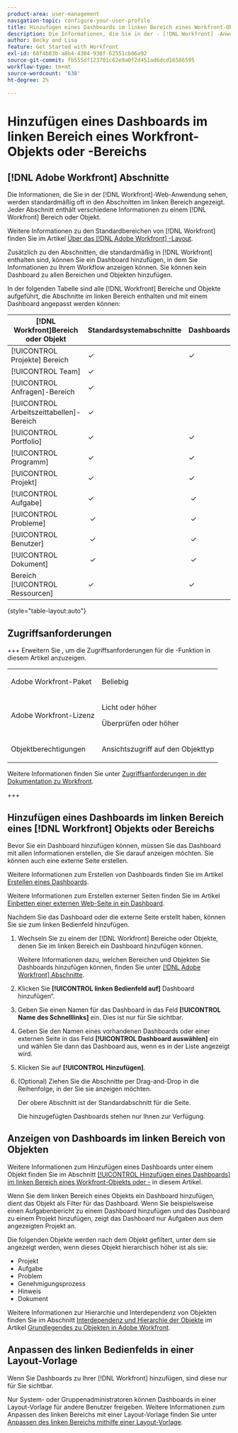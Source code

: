 ```yaml
---
product-area: user-management
navigation-topic: configure-your-user-profile
title: Hinzufügen eines Dashboards im linken Bereich eines Workfront-Objekts oder -Bereichs
description: Die Informationen, die Sie in der - [!DNL Workfront] -Anwendung sehen, werden standardmäßig oft in den Abschnitten im linken Bereich angezeigt. Jeder Abschnitt enthält verschiedene Informationen zu einem Bereich  [!DNL Workfront]  einem Objekt.
author: Becky and Lisa
feature: Get Started with Workfront
exl-id: 68f4b83b-a8b4-4304-930f-62551cb06a92
source-git-commit: fb555df123701c62e9a0f2d451ad6dcd16586595
workflow-type: tm+mt
source-wordcount: '638'
ht-degree: 2%

---
```


# Hinzufügen eines Dashboards im linken Bereich eines Workfront-Objekts oder -Bereichs

## [!DNL Adobe Workfront] Abschnitte

Die Informationen, die Sie in der [!DNL Workfront]-Web-Anwendung sehen, werden standardmäßig oft in den Abschnitten im linken Bereich angezeigt. Jeder Abschnitt enthält verschiedene Informationen zu einem [!DNL Workfront] Bereich oder Objekt.

Weitere Informationen zu den Standardbereichen von [!DNL Workfront] finden Sie im Artikel [Über das  [!DNL Adobe Workfront] -Layout](../../../administration-and-setup/customize-workfront/use-layout-templates/about-the-default-wf-layout.md).

Zusätzlich zu den Abschnitten, die standardmäßig in [!DNL Workfront] enthalten sind, können Sie ein Dashboard hinzufügen, in dem Sie Informationen zu Ihrem Workflow anzeigen können. Sie können kein Dashboard zu allen Bereichen und Objekten hinzufügen.

In der folgenden Tabelle sind alle [!DNL Workfront] Bereiche und Objekte aufgeführt, die Abschnitte im linken Bereich enthalten und mit einem Dashboard angepasst werden können:

| **[!DNL Workfront]Bereich oder Objekt** | **Standardsystemabschnitte** | **Dashboards** |
|---|---|---|
| [!UICONTROL Projekte] Bereich | ✓ | ✓ |
| [!UICONTROL Team] | ✓ |   |
| [!UICONTROL Anfragen]-Bereich | ✓ |   |
| [!UICONTROL Arbeitszeittabellen]-Bereich | ✓ |   |
| [!UICONTROL Portfolio] | ✓ | ✓ |
| [!UICONTROL Programm] | ✓ | ✓ |
| [!UICONTROL Projekt] | ✓ | ✓ |
| [!UICONTROL Aufgabe] | ✓ |  ✓ |
| [!UICONTROL Probleme] |  ✓ |  ✓ |
| [!UICONTROL Benutzer] |  ✓ |  ✓ |
| [!UICONTROL Dokument] |  ✓ |  ✓ |
| Bereich [!UICONTROL Ressourcen] | ✓ | ✓ |

{style="table-layout:auto"}

## Zugriffsanforderungen

+++ Erweitern Sie , um die Zugriffsanforderungen für die -Funktion in diesem Artikel anzuzeigen.

<table style="table-layout:auto">
 <col> 
 <col>
 <tbody> 
  <tr> 
   <td>Adobe Workfront-Paket</td> 
   <td><p>Beliebig</p></td> 
  </tr> 
  <tr> 
   <td>Adobe Workfront-Lizenz</td> 
   <td>
   <p>Licht oder höher</p>
   <p>Überprüfen oder höher</p></td>
  </tr> 
  <tr> 
   <td>Objektberechtigungen</td> 
   <td><p>Ansichtszugriff auf den Objekttyp</p> </td> 
  </tr> 
 </tbody> 
</table>

Weitere Informationen finden Sie unter [Zugriffsanforderungen in der Dokumentation zu Workfront](/help/quicksilver/administration-and-setup/add-users/access-levels-and-object-permissions/access-level-requirements-in-documentation.md).

+++

## Hinzufügen eines Dashboards im linken Bereich eines [!DNL Workfront] Objekts oder Bereichs

Bevor Sie ein Dashboard hinzufügen können, müssen Sie das Dashboard mit allen Informationen erstellen, die Sie darauf anzeigen möchten. Sie können auch eine externe Seite erstellen.

Weitere Informationen zum Erstellen von Dashboards finden Sie im Artikel [Erstellen eines Dashboards](../../../reports-and-dashboards/dashboards/creating-and-managing-dashboards/create-dashboard.md).

Weitere Informationen zum Erstellen externer Seiten finden Sie im Artikel [Einbetten einer externen Web-Seite in ein Dashboard](../../../reports-and-dashboards/dashboards/creating-and-managing-dashboards/embed-external-web-page-dashboard.md).

Nachdem Sie das Dashboard oder die externe Seite erstellt haben, können Sie sie zum linken Bedienfeld hinzufügen.

1. Wechseln Sie zu einem der [!DNL Workfront] Bereiche oder Objekte, denen Sie im linken Bereich ein Dashboard hinzufügen können.

   Weitere Informationen dazu, welchen Bereichen und Objekten Sie Dashboards hinzufügen können, finden Sie unter [[!DNL Adobe Workfront] Abschnitte](#adobe-workfront-sections).

1. Klicken Sie **[!UICONTROL linken Bedienfeld auf]** Dashboard hinzufügen“.
1. Geben Sie einen Namen für das Dashboard in das Feld **[!UICONTROL Name des Schnelllinks]** ein. Dies ist nur für Sie sichtbar.
1. Geben Sie den Namen eines vorhandenen Dashboards oder einer externen Seite in das Feld **[!UICONTROL Dashboard auswählen]** ein und wählen Sie dann das Dashboard aus, wenn es in der Liste angezeigt wird.
1. Klicken Sie auf **[!UICONTROL Hinzufügen]**.
1. (Optional) Ziehen Sie die Abschnitte per Drag-and-Drop in die Reihenfolge, in der Sie sie anzeigen möchten.

   Der obere Abschnitt ist der Standardabschnitt für die Seite.

   Die hinzugefügten Dashboards stehen nur Ihnen zur Verfügung.

## Anzeigen von Dashboards im linken Bereich von Objekten

Weitere Informationen zum Hinzufügen eines Dashboards unter einem Objekt finden Sie im Abschnitt [[!UICONTROL Hinzufügen eines Dashboards] im linken Bereich eines Workfront-Objekts oder -](#add-a-dashboard-in-the-left-panel-of-a-workfront-object-or-area) in diesem Artikel.

Wenn Sie dem linken Bereich eines Objekts ein Dashboard hinzufügen, dient das Objekt als Filter für das Dashboard. Wenn Sie beispielsweise einen Aufgabenbericht zu einem Dashboard hinzufügen und das Dashboard zu einem Projekt hinzufügen, zeigt das Dashboard nur Aufgaben aus dem angezeigten Projekt an.

Die folgenden Objekte werden nach dem Objekt gefiltert, unter dem sie angezeigt werden, wenn dieses Objekt hierarchisch höher ist als sie:

* Projekt
* Aufgabe
* Problem
* Genehmigungsprozess
* Hinweis
* Dokument

Weitere Informationen zur Hierarchie und Interdependenz von Objekten finden Sie im Abschnitt [Interdependenz und Hierarchie der Objekte](../../../workfront-basics/navigate-workfront/workfront-navigation/understand-objects.md#understanding-interdependency-and-hierarchy-of-objects) im Artikel [Grundlegendes zu Objekten in Adobe Workfront](../../../workfront-basics/navigate-workfront/workfront-navigation/understand-objects.md).

## Anpassen des linken Bedienfelds in einer Layout-Vorlage

Wenn Sie Dashboards zu Ihrer [!DNL Workfront] hinzufügen, sind diese nur für Sie sichtbar.

Nur System- oder Gruppenadministratoren können Dashboards in einer Layout-Vorlage für andere Benutzer freigeben. Weitere Informationen zum Anpassen des linken Bereichs mit einer Layout-Vorlage finden Sie unter [Anpassen des linken Bereichs mithilfe einer Layout-Vorlage](/help/quicksilver/administration-and-setup/customize-workfront/use-layout-templates/customize-left-panel.md).
